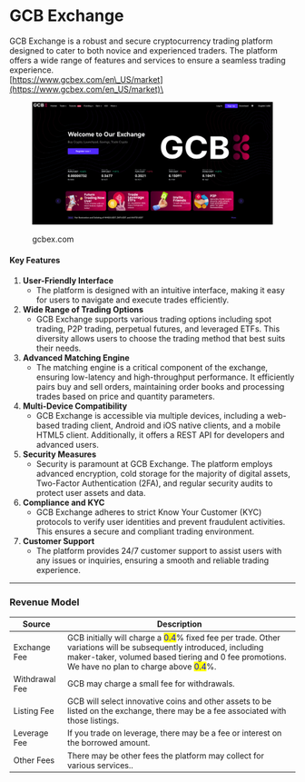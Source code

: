 # GCB Exchange

GCB Exchange is a robust and secure cryptocurrency trading platform designed to cater to both novice and experienced traders. The platform offers a wide range of features and services to ensure a seamless trading experience.\
[https://www.gcbex.com/en\_US/market](https://www.gcbex.com/en_US/market)\


<figure><img src="../.gitbook/assets/GCBExchange.png" alt=""><figcaption><p>gcbex.com</p></figcaption></figure>

#### Key Features

1. **User-Friendly Interface**
   * The platform is designed with an intuitive interface, making it easy for users to navigate and execute trades efficiently.
2. **Wide Range of Trading Options**
   * GCB Exchange supports various trading options including spot trading, P2P trading, perpetual futures, and leveraged ETFs. This diversity allows users to choose the trading method that best suits their needs.
3. **Advanced Matching Engine**
   * The matching engine is a critical component of the exchange, ensuring low-latency and high-throughput performance. It efficiently pairs buy and sell orders, maintaining order books and processing trades based on price and quantity parameters.
4. **Multi-Device Compatibility**
   * GCB Exchange is accessible via multiple devices, including a web-based trading client, Android and iOS native clients, and a mobile HTML5 client. Additionally, it offers a REST API for developers and advanced users.
5. **Security Measures**
   * Security is paramount at GCB Exchange. The platform employs advanced encryption, cold storage for the majority of digital assets, Two-Factor Authentication (2FA), and regular security audits to protect user assets and data.
6. **Compliance and KYC**
   * GCB Exchange adheres to strict Know Your Customer (KYC) protocols to verify user identities and prevent fraudulent activities. This ensures a secure and compliant trading environment.
7. **Customer Support**
   * The platform provides 24/7 customer support to assist users with any issues or inquiries, ensuring a smooth and reliable trading experience.

***

### Revenue Model

| Source         | Description                                                                                                                                                                                                                                                                        |
| -------------- | ---------------------------------------------------------------------------------------------------------------------------------------------------------------------------------------------------------------------------------------------------------------------------------- |
| Exchange Fee   | GCB initially will charge a <mark style="color:blue;">0.4</mark>% fixed fee per trade. Other variations will be subsequently introduced, including maker-taker, volumed based tiering and 0 fee promotions. We have no plan to charge above <mark style="color:blue;">0.4</mark>%. |
| Withdrawal Fee | GCB may charge a small fee for withdrawals.                                                                                                                                                                                                                                        |
| Listing Fee    | GCB will select innovative coins and other assets to be listed on the exchange, there may be a fee associated with those listings.                                                                                                                                                 |
| Leverage Fee   | If you trade on leverage, there may be a fee or interest on the borrowed amount.                                                                                                                                                                                                   |
| Other Fees     | There may be other fees the platform may collect for various services..                                                                                                                                                                                                            |
